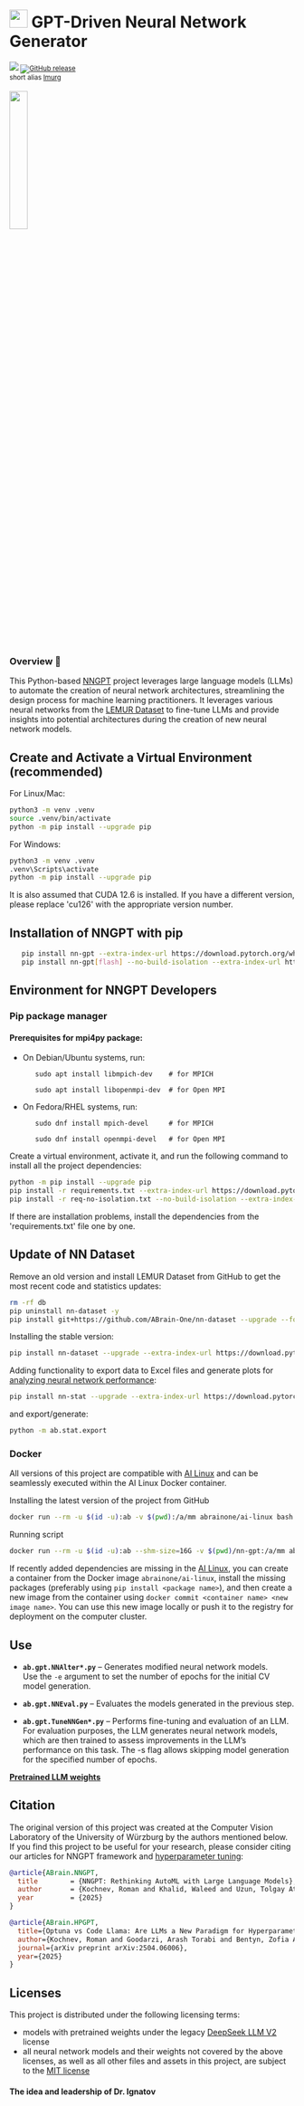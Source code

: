 # <img src='https://abrain.one/img/lemur-nn-icon-64x64.png' width='32px'/> GPT-Driven Neural Network Generator

<sub><a href='https://pypi.python.org/pypi/nn-gpt'><img src='https://img.shields.io/pypi/v/nn-gpt.svg'/></a> <a href="https://pepy.tech/project/nn-gpt"><img alt="GitHub release" src="https://static.pepy.tech/badge/nn-gpt"></a><br/>
short alias  <a href='https://pypi.python.org/pypi/lmurg'>lmurg</a> 
</sub> 
<br/><br/>
<img src='https://abrain.one/img/lemur-nn-gen-whit.jpg' width='25%'/>
<h3>Overview 📖</h3>

This Python-based <a href='https://github.com/ABrain-One/nn-gpt'>NNGPT</a> project leverages large language models (LLMs) to automate the creation of neural network architectures, streamlining the design process for machine learning practitioners. It leverages various neural networks from the <a href="https://github.com/ABrain-One/nn-dataset">LEMUR Dataset</a> to fine-tune LLMs and provide insights into potential architectures during the creation of new neural network models.

## Create and Activate a Virtual Environment (recommended)
For Linux/Mac:
   ```bash
   python3 -m venv .venv
   source .venv/bin/activate
   python -m pip install --upgrade pip
   ```
For Windows:
   ```bash
   python3 -m venv .venv
   .venv\Scripts\activate
   python -m pip install --upgrade pip
   ```

It is also assumed that CUDA 12.6 is installed. If you have a different version, please replace 'cu126' with the appropriate version number.

## Installation of NNGPT with pip

```bash
   pip install nn-gpt --extra-index-url https://download.pytorch.org/whl/cu126
   pip install nn-gpt[flash] --no-build-isolation --extra-index-url https://download.pytorch.org/whl/cu126
   ```


## Environment for NNGPT Developers
### Pip package manager

#### Prerequisites for mpi4py package:
* On Debian/Ubuntu systems, run:
  
         sudo apt install libmpich-dev    # for MPICH
  
         sudo apt install libopenmpi-dev  # for Open MPI

* On Fedora/RHEL systems, run:
  
         sudo dnf install mpich-devel     # for MPICH
  
         sudo dnf install openmpi-devel   # for Open MPI
  
Create a virtual environment, activate it, and run the following command to install all the project dependencies:
```bash
python -m pip install --upgrade pip
pip install -r requirements.txt --extra-index-url https://download.pytorch.org/whl/cu126
pip install -r req-no-isolation.txt --no-build-isolation --extra-index-url https://download.pytorch.org/whl/cu126
```

If there are installation problems, install the dependencies from the 'requirements.txt' file one by one.

## Update of NN Dataset
Remove an old version and install LEMUR Dataset from GitHub to get the most recent code and statistics updates:
```bash
rm -rf db
pip uninstall nn-dataset -y
pip install git+https://github.com/ABrain-One/nn-dataset --upgrade --force --extra-index-url https://download.pytorch.org/whl/cu126
```
Installing the stable version:
```bash
pip install nn-dataset --upgrade --extra-index-url https://download.pytorch.org/whl/cu126
```
Adding functionality to export data to Excel files and generate plots for <a href='https://github.com/ABrain-One/nn-stat'>analyzing neural network performance</a>:
```bash
pip install nn-stat --upgrade --extra-index-url https://download.pytorch.org/whl/cu126
```
and export/generate:
```bash
python -m ab.stat.export
```

### Docker
All versions of this project are compatible with <a href='https://hub.docker.com/r/abrainone/ai-linux' target='_blank'>AI Linux</a> and can be seamlessly executed within the AI Linux Docker container.

Installing the latest version of the project from GitHub
```bash
docker run --rm -u $(id -u):ab -v $(pwd):/a/mm abrainone/ai-linux bash -c "[ -d nn-gpt ] && git -C nn-gpt pull || git -c advice.detachedHead=false clone --depth 1 https://github.com/ABrain-One/nn-gpt"
```

Running script
```bash
docker run --rm -u $(id -u):ab --shm-size=16G -v $(pwd)/nn-gpt:/a/mm abrainone/ai-linux bash -c "python -m ab.gpt.TuneNNGen_8B"
```

If recently added dependencies are missing in the <a href='https://hub.docker.com/r/abrainone/ai-linux' target='_blank'>AI Linux</a>, you can create a container from the Docker image ```abrainone/ai-linux```, install the missing packages (preferably using ```pip install <package name>```), and then create a new image from the container using ```docker commit <container name> <new image name>```. You can use this new image locally or push it to the registry for deployment on the computer cluster.

## Use

- **`ab.gpt.NNAlter*.py`** – Generates modified neural network models.  
  Use the `-e` argument to set the number of epochs for the initial CV model generation.

- **`ab.gpt.NNEval.py`** – Evaluates the models generated in the previous step.

- **`ab.gpt.TuneNNGen*.py`** – Performs fine-tuning and evaluation of an LLM. For evaluation purposes, the LLM generates neural network models, which are then trained to assess improvements in the LLM’s performance on this task. The -s flag allows skipping model generation for the specified number of epochs.

<a href='https://huggingface.co/ABrain'><strong>Pretrained LLM weights</strong></a>

## Citation

The original version of this project was created at the Computer Vision Laboratory of the University of Würzburg by the authors mentioned below. If you find this project to be useful for your research, please consider citing our articles for NNGPT framework and <a target='_blank' href='https://arxiv.org/pdf/2504.06006'>hyperparameter tuning</a>:
```bibtex
@article{ABrain.NNGPT,
  title        = {NNGPT: Rethinking AutoML with Large Language Models},
  author       = {Kochnev, Roman and Khalid, Waleed and Uzun, Tolgay Atinc and Zhang, Xi and Dhameliya, Yashkumar Sanjaybhai and Qin, Furui and Ignatov, Dmitry and Timofte, Radu},
  year         = {2025}
}

@article{ABrain.HPGPT,
  title={Optuna vs Code Llama: Are LLMs a New Paradigm for Hyperparameter Tuning?},
  author={Kochnev, Roman and Goodarzi, Arash Torabi and Bentyn, Zofia Antonina and Ignatov, Dmitry and Timofte, Radu},
  journal={arXiv preprint arXiv:2504.06006},
  year={2025}
}
```
## Licenses

This project is distributed under the following licensing terms:
<ul><li>models with pretrained weights under the legacy <a href="https://github.com/ABrain-One/nn-dataset/blob/main/Doc/Licenses/LICENSE-DEEPSEEK-LLM-V2">DeepSeek LLM V2</a> license</li>
<li> all neural network models and their weights not covered by the above licenses, as well as all other files and assets in this project, are subject to the <a href="LICENSE">MIT license</a></li> 
</ul>

#### The idea and leadership of Dr. Ignatov
